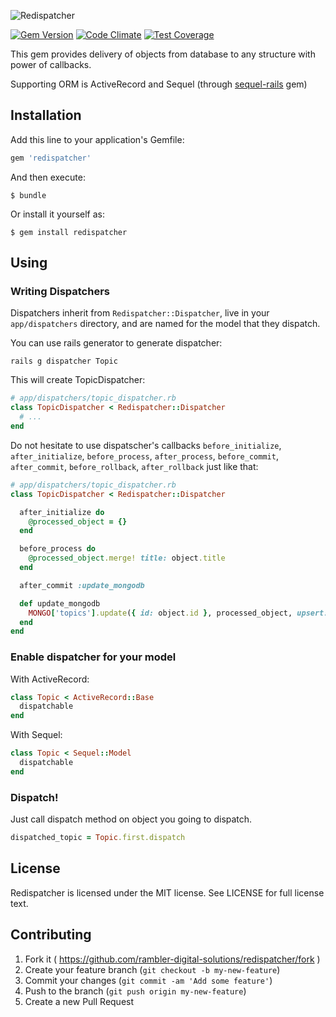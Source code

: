 ![Redispatcher](https://zhf.io/raw/p8IRct)

[![Gem Version](https://badge.fury.io/rb/redispatcher.svg)](http://badge.fury.io/rb/redispatcher)
[![Code Climate](https://codeclimate.com/github/rambler-digital-solutions/redispatcher/badges/gpa.svg)](https://codeclimate.com/github/rambler-digital-solutions/redispatcher)
[![Test Coverage](https://codeclimate.com/github/rambler-digital-solutions/redispatcher/badges/coverage.svg)](https://codeclimate.com/github/rambler-digital-solutions/redispatcher)

This gem provides delivery of objects from database to any structure with power of callbacks.

Supporting ORM is ActiveRecord and Sequel (through [sequel-rails](https://github.com/TalentBox/sequel-rails) gem)

## Installation

Add this line to your application's Gemfile:

```ruby
gem 'redispatcher'
```

And then execute:

    $ bundle

Or install it yourself as:

    $ gem install redispatcher

## Using

### Writing Dispatchers

Dispatchers inherit from `Redispatcher::Dispatcher`, live in your `app/dispatchers` directory, and are named for the model that they dispatch.

You can use rails generator to generate dispatcher:

```
rails g dispatcher Topic
```

This will create TopicDispatcher:

```ruby
# app/dispatchers/topic_dispatcher.rb
class TopicDispatcher < Redispatcher::Dispatcher
  # ...
end
```

Do not hesitate to use dispatscher's callbacks `before_initialize`, `after_initialize`, `before_process`, `after_process`, `before_commit`, `after_commit`, `before_rollback`, `after_rollback` just like that:

```ruby
# app/dispatchers/topic_dispatcher.rb
class TopicDispatcher < Redispatcher::Dispatcher

  after_initialize do
    @processed_object = {}
  end

  before_process do
    @processed_object.merge! title: object.title
  end

  after_commit :update_mongodb

  def update_mongodb
    MONGO['topics'].update({ id: object.id }, processed_object, upsert: true)
  end
end
```

### Enable dispatcher for your model

With ActiveRecord:

```ruby
class Topic < ActiveRecord::Base
  dispatchable
end
```

With Sequel:

```ruby
class Topic < Sequel::Model
  dispatchable
end
```

### Dispatch!

Just call dispatch method on object you going to dispatch.

```ruby
dispatched_topic = Topic.first.dispatch
```

## License

Redispatcher is licensed under the MIT license. See LICENSE for full license text.

## Contributing

1. Fork it ( https://github.com/rambler-digital-solutions/redispatcher/fork )
2. Create your feature branch (`git checkout -b my-new-feature`)
3. Commit your changes (`git commit -am 'Add some feature'`)
4. Push to the branch (`git push origin my-new-feature`)
5. Create a new Pull Request
